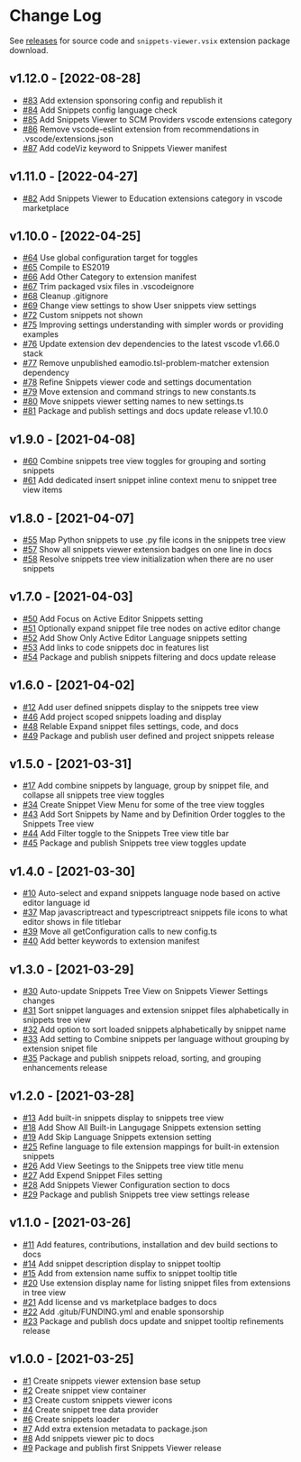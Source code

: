# Change Log

See [releases](https://github.com/RandomFractals/vscode-snippets-viewer/releases) for source code and `snippets-viewer.vsix` extension package download.

## v1.12.0 - [2022-08-28]
- [#83](https://github.com/RandomFractals/vscode-snippets-viewer/issues/83)
Add extension sponsoring config and republish it
- [#84](https://github.com/RandomFractals/vscode-snippets-viewer/issues/84)
Add Snippets config language check
- [#85](https://github.com/RandomFractals/vscode-snippets-viewer/issues/85)
Add Snippets Viewer to SCM Providers vscode extensions category
- [#86](https://github.com/RandomFractals/vscode-snippets-viewer/issues/86)
Remove vscode-eslint extension from recommendations in .vscode/extensions.json
- [#87](https://github.com/RandomFractals/vscode-snippets-viewer/issues/87)
Add codeViz keyword to Snippets Viewer manifest

## v1.11.0 - [2022-04-27]
- [#82](https://github.com/RandomFractals/vscode-snippets-viewer/issues/82)
Add Snippets Viewer to Education extensions category in vscode marketplace

## v1.10.0 - [2022-04-25]
- [#64](https://github.com/RandomFractals/vscode-snippets-viewer/issues/64)
Use global configuration target for toggles
- [#65](https://github.com/RandomFractals/vscode-snippets-viewer/issues/65)
Compile to ES2019
- [#66](https://github.com/RandomFractals/vscode-snippets-viewer/issues/66)
Add Other Category to extension manifest
- [#67](https://github.com/RandomFractals/vscode-snippets-viewer/issues/67)
Trim packaged vsix files in .vscodeignore
- [#68](https://github.com/RandomFractals/vscode-snippets-viewer/issues/68)
Cleanup .gitignore
- [#69](https://github.com/RandomFractals/vscode-snippets-viewer/issues/69)
Change view settings to show User snippets view settings
- [#72](https://github.com/RandomFractals/vscode-snippets-viewer/issues/72)
Custom snippets not shown
- [#75](https://github.com/RandomFractals/vscode-snippets-viewer/issues/75)
Improving settings understanding with simpler words or providing examples
- [#76](https://github.com/RandomFractals/vscode-snippets-viewer/issues/76)
Update extension dev dependencies to the latest vscode v1.66.0 stack
- [#77](https://github.com/RandomFractals/vscode-snippets-viewer/issues/77)
Remove unpublished eamodio.tsl-problem-matcher extension dependency
- [#78](https://github.com/RandomFractals/vscode-snippets-viewer/issues/78)
Refine Snippets viewer code and settings documentation
- [#79](https://github.com/RandomFractals/vscode-snippets-viewer/issues/79)
Move extension and command strings to new constants.ts
- [#80](https://github.com/RandomFractals/vscode-snippets-viewer/issues/80)
Move snippets viewer setting names to new settings.ts
- [#81](https://github.com/RandomFractals/vscode-snippets-viewer/issues/81)
Package and publish settings and docs update release v1.10.0

## v1.9.0 - [2021-04-08]
- [#60](https://github.com/RandomFractals/vscode-snippets-viewer/issues/60)
Combine snippets tree view toggles for grouping and sorting snippets
- [#61](https://github.com/RandomFractals/vscode-snippets-viewer/issues/61)
Add dedicated insert snippet inline context menu to snippet tree view items

## v1.8.0 - [2021-04-07]
- [#55](https://github.com/RandomFractals/vscode-snippets-viewer/issues/55)
Map Python snippets to use .py file icons in the snippets tree view
- [#57](https://github.com/RandomFractals/vscode-snippets-viewer/issues/57)
Show all snippets viewer extension badges on one line in docs
- [#58](https://github.com/RandomFractals/vscode-snippets-viewer/issues/58)
Resolve snippets tree view initialization when there are no user snippets

## v1.7.0 - [2021-04-03]
- [#50](https://github.com/RandomFractals/vscode-snippets-viewer/issues/50)
Add Focus on Active Editor Snippets setting
- [#51](https://github.com/RandomFractals/vscode-snippets-viewer/issues/51)
Optionally expand snippet file tree nodes on active editor change
- [#52](https://github.com/RandomFractals/vscode-snippets-viewer/issues/52)
Add Show Only Active Editor Language snippets setting
- [#53](https://github.com/RandomFractals/vscode-snippets-viewer/issues/53)
Add links to code snippets doc in features list
- [#54](https://github.com/RandomFractals/vscode-snippets-viewer/issues/54)
Package and publish snippets filtering and docs update release


## v1.6.0 - [2021-04-02]
- [#12](https://github.com/RandomFractals/vscode-snippets-viewer/issues/12)
Add user defined snippets display to the snippets tree view
- [#46](https://github.com/RandomFractals/vscode-snippets-viewer/issues/46)
Add project scoped snippets loading and display
- [#48](https://github.com/RandomFractals/vscode-snippets-viewer/issues/48)
Relable Expand snippet files settings, code, and docs
- [#49](https://github.com/RandomFractals/vscode-snippets-viewer/issues/49)
Package and publish user defined and project snippets release

## v1.5.0 - [2021-03-31]
- [#17](https://github.com/RandomFractals/vscode-snippets-viewer/issues/17)
Add combine snippets by language, group by snippet file, and collapse all snippets tree view toggles
- [#34](https://github.com/RandomFractals/vscode-snippets-viewer/issues/34)
Create Snippet View Menu for some of the tree view toggles
- [#43](https://github.com/RandomFractals/vscode-snippets-viewer/issues/43)
Add Sort Snippets by Name and by Definition Order toggles to the Snippets Tree view
- [#44](https://github.com/RandomFractals/vscode-snippets-viewer/issues/44)
Add Filter toggle to the Snippets Tree view title bar
- [#45](https://github.com/RandomFractals/vscode-snippets-viewer/issues/45)
Package and publish Snippets tree view toggles update

## v1.4.0 - [2021-03-30]
- [#10](https://github.com/RandomFractals/vscode-snippets-viewer/issues/10)
Auto-select and expand snippets language node based on active editor language id
- [#37](https://github.com/RandomFractals/vscode-snippets-viewer/issues/37)
Map javascriptreact and typescriptreact snippets file icons to what editor shows in file titlebar
- [#39](https://github.com/RandomFractals/vscode-snippets-viewer/issues/39)
Move all getConfiguration calls to new config.ts
- [#40](https://github.com/RandomFractals/vscode-snippets-viewer/issues/40)
Add better keywords to extension manifest

## v1.3.0 - [2021-03-29]
- [#30](https://github.com/RandomFractals/vscode-snippets-viewer/issues/30)
Auto-update Snippets Tree View on Snippets Viewer Settings changes
- [#31](https://github.com/RandomFractals/vscode-snippets-viewer/issues/31)
Sort snippet languages and extension snippet files alphabetically in snippets tree view
- [#32](https://github.com/RandomFractals/vscode-snippets-viewer/issues/32)
Add option to sort loaded snippets alphabetically by snippet name
- [#33](https://github.com/RandomFractals/vscode-snippets-viewer/issues/33)
Add setting to Combine snippets per language without grouping by extension snipet file
- [#35](https://github.com/RandomFractals/vscode-snippets-viewer/issues/35)
Package and publish snippets reload, sorting, and grouping enhancements release

## v1.2.0 - [2021-03-28]
- [#13](https://github.com/RandomFractals/vscode-snippets-viewer/issues/13)
Add built-in snippets display to snippets tree view
- [#18](https://github.com/RandomFractals/vscode-snippets-viewer/issues/18)
Add Show All Built-in Langugage Snippets extension setting
- [#19](https://github.com/RandomFractals/vscode-snippets-viewer/issues/19)
Add Skip Language Snippets extension setting
- [#25](https://github.com/RandomFractals/vscode-snippets-viewer/issues/25)
Refine language to file extension mappings for built-in extension snippets
- [#26](https://github.com/RandomFractals/vscode-snippets-viewer/issues/26)
Add View Seetings to the Snippets tree view title menu
- [#27](https://github.com/RandomFractals/vscode-snippets-viewer/issues/27)
Add Expend Snippet Files setting
- [#28](https://github.com/RandomFractals/vscode-snippets-viewer/issues/28)
Add Snippets Viewer Configuration section to docs
- [#29](https://github.com/RandomFractals/vscode-snippets-viewer/issues/29)
Package and publish Snippets tree view settings release

## v1.1.0 - [2021-03-26]
- [#11](https://github.com/RandomFractals/vscode-snippets-viewer/issues/11)
Add features, contributions, installation and dev build sections to docs
- [#14](https://github.com/RandomFractals/vscode-snippets-viewer/issues/14)
Add snippet description display to snippet tooltip
- [#15](https://github.com/RandomFractals/vscode-snippets-viewer/issues/15)
Add from extension name suffix to snippet tooltip title
- [#20](https://github.com/RandomFractals/vscode-snippets-viewer/issues/20)
Use extension display name for listing snippet files from extensions in tree view
- [#21](https://github.com/RandomFractals/vscode-snippets-viewer/issues/21)
Add license and vs marketplace badges to docs
- [#22](https://github.com/RandomFractals/vscode-snippets-viewer/issues/22)
Add .gitub/FUNDING.yml and enable sponsorship
- [#23](https://github.com/RandomFractals/vscode-snippets-viewer/issues/23)
Package and publish docs update and snippet tooltip refinements release

## v1.0.0 - [2021-03-25]
- [#1](https://github.com/RandomFractals/vscode-snippets-viewer/issues/1)
Create snippets viewer extension base setup
- [#2](https://github.com/RandomFractals/vscode-snippets-viewer/issues/2)
Create snippet view container
- [#3](https://github.com/RandomFractals/vscode-snippets-viewer/issues/3)
Create custom snippets viewer icons
- [#4](https://github.com/RandomFractals/vscode-snippets-viewer/issues/4)
Create snippet tree data provider
- [#6](https://github.com/RandomFractals/vscode-snippets-viewer/issues/6)
Create snippets loader
- [#7](https://github.com/RandomFractals/vscode-snippets-viewer/issues/7)
Add extra extension metadata to package.json
- [#8](https://github.com/RandomFractals/vscode-snippets-viewer/issues/8)
Add snippets viewer pic to docs
- [#9](https://github.com/RandomFractals/vscode-snippets-viewer/issues/9)
Package and publish first Snippets Viewer release
